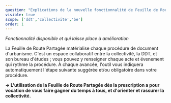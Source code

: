 ```yaml
---
question: "Explications de la nouvelle fonctionnalité de Feuille de Route Partagée. "
visible: true
scope: ['ddt','collectivite','be']
order: 1
---
```


*Fonctionnalité disponible et qui laisse place à amélioration*

La Feuille de Route Partagée matérialise chaque procédure de document d'urbanisme. 
C'est un espace collaboratif entre la collectivité, la DDT, et son bureau d'études ; vous pouvez y renseigner chaque acte et évenement qui rythme la procédure. À chaque avancée, l'outil vous indiquera automatiquement l'étape suivante suggérée et/ou obligatoire dans votre procédure. 

**-> L'utilisation de la Feuille de Route Partagée dès la prescription a pour vocation de vous faire gagner du temps à tous, et d'orienter et rassurer la collectivité.**

